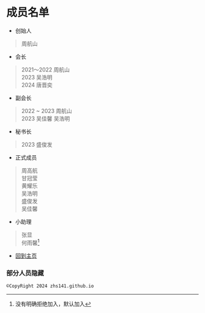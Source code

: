 # 成员名单
- 创始人  
 >周航山  
- 会长  
 >2021～2022 周航山  
 >2023 吴浩明  
 >2024 唐晋奕  
- 副会长  
 >2022 ~ 2023 周航山  
 >2023 吴佳馨 吴浩明  
- 秘书长  
 >2023 盛俊发  
- 正式成员  
 >周高航  
 >甘冠莹  
 >黄耀乐  
 >吴浩明  
 >盛俊发  
 >吴佳馨  
- 小助理  
 >张显  
 >何雨馨[^1]  
   
- [回到主页](https://zhouhangshan.github.io/dsla)
### 部分人员隐藏  
[^1]: 没有明确拒绝加入，默认加入  

```
©CopyRight 2024 zhs141.github.io
```